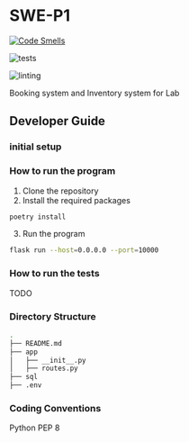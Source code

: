 # SWE-P1

[![Code Smells](https://sonarcloud.io/api/project_badges/measure?project=C0NS03L_SWE-P1&metric=code_smells)](https://sonarcloud.io/summary/new_code?id=C0NS03L_SWE-P1)

![tests](https://github.com/github/docs/actions/workflows/test.yml/badge.svg)

![linting](https://github.com/github/docs/actions/workflows/linting.yml/badge.svg)

Booking system and Inventory system for Lab

## Developer Guide

### initial setup

### How to run the program

1. Clone the repository
2. Install the required packages

```bash
poetry install
```

3. Run the program

```bash
flask run --host=0.0.0.0 --port=10000
```

### How to run the tests

TODO

### Directory Structure

```bash
.
├── README.md
├── app
│   ├── __init__.py
│   ├── routes.py
├── sql
├── .env
```

### Coding Conventions

Python PEP 8
